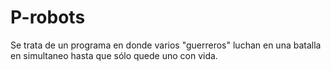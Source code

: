# P-robots
Se trata de un programa en donde varios "guerreros" luchan en una batalla en simultaneo hasta que sólo quede uno con vida.

